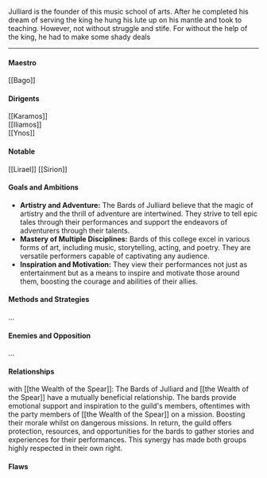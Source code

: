 Julliard is the founder of this music school of arts. After he completed his dream of serving the king he hung his lute up on his mantle and took to teaching. However, not without struggle and stife. For without the help of the king, he had to make some shady deals

---
#### Maestro

[[Bago]]
#### Dirigents

[[Karamos]]  
[[Iliamos]]  
[[Ynos]]

#### Notable

[[Lirael]]
[[Sirion]]
#### Goals and Ambitions

- **Artistry and Adventure:** The Bards of Julliard believe that the magic of artistry and the thrill of adventure are intertwined. They strive to tell epic tales through their performances and support the endeavors of adventurers through their talents.
- **Mastery of Multiple Disciplines:** Bards of this college excel in various forms of art, including music, storytelling, acting, and poetry. They are versatile performers capable of captivating any audience.
- **Inspiration and Motivation:** They view their performances not just as entertainment but as a means to inspire and motivate those around them, boosting the courage and abilities of their allies.
#### Methods and Strategies 

...
#### Enemies and Opposition 

...

#### Relationships

with [[the Wealth of the Spear]]: 
The Bards of Julliard and [[the Wealth of the Spear]] have a mutually beneficial relationship. The bards provide emotional support and inspiration to the guild's members, oftentimes with the party members of [[the Wealth of the Spear]] on a mission. Boosting their morale whilst on dangerous missions. In return, the guild offers protection, resources, and opportunities for the bards to gather stories and experiences for their performances. This synergy has made both groups highly respected in their own right.
#### Flaws
